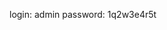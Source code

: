 
<!-- @admin! MySQL is been installed.. please fix the login page! ~amrois -->

login: admin   password: 1q2w3e4r5t


